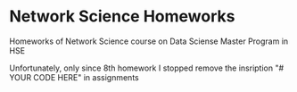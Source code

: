 # Network Science Homeworks
Homeworks of Network Science course on Data Sciense Master Program in HSE

Unfortunately, only since 8th homework I stopped remove the insription "# YOUR CODE HERE" in assignments
